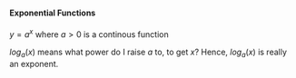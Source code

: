 #### Exponential Functions
$y=a^x$ where $a>0$ is a continous function 

$log_a(x)$ means what power do I raise $a$ to, to get $x$? Hence, $log_a(x)$ is really an exponent.

